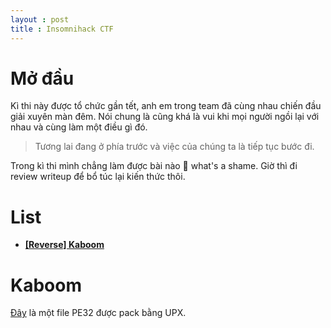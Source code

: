 ```yaml
---
layout : post
title : Insomnihack CTF 
---
```


# Mở đầu   
Kì thi này được tổ chức gần tết, anh em trong team đã cùng nhau chiến đầu giải xuyên màn đêm. Nói chung là cũng khá là vui khi mọi người ngồi lại với nhau và cùng làm một điều gì đó.   
> Tương lai đang ở phía trước và việc của chúng ta là tiếp tục bước đi.   

Trong kì thi mình chẳng làm được bài nào 🥴 what's a shame. Giờ thì đi review writeup để bổ túc lại kiến thức thôi. 

# List   
   - [**[Reverse] Kaboom**](#wu1)

<a name="wu1"></a> 
# Kaboom    

[Đây](ctf/insomnihack/kaboom/kaboom-orig.bin) là một file PE32 được pack bằng UPX.  

